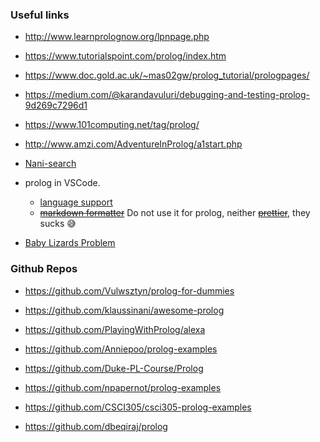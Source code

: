 ### Useful links

* http://www.learnprolognow.org/lpnpage.php

* https://www.tutorialspoint.com/prolog/index.htm

* https://www.doc.gold.ac.uk/~mas02gw/prolog_tutorial/prologpages/

* https://medium.com/@karandavuluri/debugging-and-testing-prolog-9d269c7296d1

* https://www.101computing.net/tag/prolog/

* http://www.amzi.com/AdventureInProlog/a1start.php

* [Nani-search](https://github.com/YueXX/Nani-search-game)

* prolog in VSCode.
    - [ language support](https://marketplace.visualstudio.com/items?itemName=arthurwang.vsc-prolog)
    - ~~[markdown formatter](https://marketplace.visualstudio.com/items?itemName=mervin.markdown-formatter)~~ Do not use it for prolog, neither ~~[prettier](https://marketplace.visualstudio.com/items?itemName=esbenp.prettier-vscode)~~, they sucks :sweat_smile:

* [Baby Lizards Problem](https://jewel-case-74c.notion.site/Baby-Lizards-Problem-9e53f0f634db45fba21277f86b2c2338)

### Github Repos

* https://github.com/Vulwsztyn/prolog-for-dummies

* https://github.com/klaussinani/awesome-prolog

* https://github.com/PlayingWithProlog/alexa

* https://github.com/Anniepoo/prolog-examples

* https://github.com/Duke-PL-Course/Prolog

* https://github.com/npapernot/prolog-examples

* https://github.com/CSCI305/csci305-prolog-examples

* https://github.com/dbeqiraj/prolog
